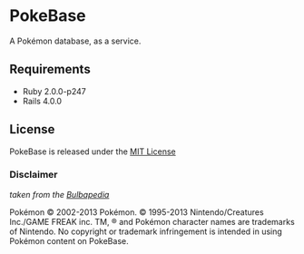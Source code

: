 PokeBase
========

A Pokémon database, as a service.


## Requirements

* Ruby 2.0.0-p247
* Rails 4.0.0


## License

PokeBase is released under the [MIT License](http://www.opensource.org/licenses/MIT)

### Disclaimer

_taken from the [Bulbapedia](http://bulbapedia.bulbagarden.net/wiki/Bulbapedia:Copyrights)_

Pokémon &copy; 2002-2013 Pokémon. &copy; 1995-2013 Nintendo/Creatures Inc./GAME FREAK inc. TM, &reg; and Pokémon character names are trademarks of Nintendo.
No copyright or trademark infringement is intended in using Pokémon content on PokeBase.

